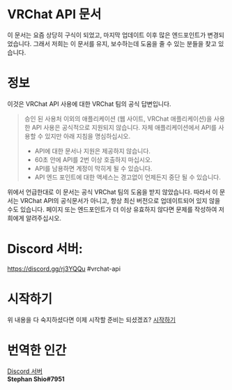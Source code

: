 # VRChat API 문서

이 문서는 요즘 상당히 구식이 되었고, 마지막 업데이트 이후 많은 엔드포인트가 변경되었습니다. 그래서 저희는 이 문서를 유지, 보수하는데 도움을 줄 수 있는 분들을 찾고 있습니다.

# 정보

이것은 VRChat API 사용에 대한 VRChat 팀의 공식 답변입니다.

> 승인 된 사용처 이외의 애플리케이션 (웹 사이트, VRChat 애플리케이션)을 사용한 API 사용은 공식적으로 지원되지 않습니다. 자체 애플리케이션에서 API를 사용할 수 있지만 아래 지침을 명심하십시오.
> * API에 대한 문서나 지원은 제공하지 않습니다.
> * 60초 안에 API를 2번 이상 호출하지 마십시오.
> * API를 남용하면 계정이 막히게 될 수 있습니다.
> * API 엔드 포인트에 대한 액세스는 경고없이 언제든지 중단 될 수 있습니다.

위에서 언급한대로 이 문서는 공식 VRChat 팀의 도움을 받지 않았습니다. 
따라서 이 문서는 VRChat API의 공식문서가 아니고, 
항상 최신 버전으로 업데이트되어 있지 않을 수도 있습니다. 
페이지 또는 엔드포인트가 더 이상 유효하지 않다면 문제를 
작성하여 저희에게 알려주십시오.
  
# Discord 서버:

https://discord.gg/rj3YQQu #vrchat-api

# 시작하기

위 내용을 다 숙지하셨다면 이제 시작할 준비는 되셨겠죠?
[시작하기](GettingStarted.md)

# 번역한 인간  
[Discord 서버](https://discord.gg/tavnBBZ)  
**Stephan Shio#7951**
